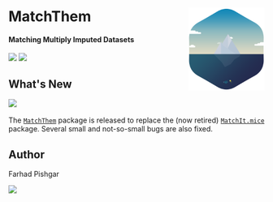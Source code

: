 # MatchThem <img src="man/figure/logo.png" align="right" width="150" />

<!-- badges: start -->
#### Matching Multiply Imputed Datasets
<!-- badges: end -->

[![](https://img.shields.io/badge/CRAN%20version-0.8.0-orange.svg?color=informational&style=for-the-badge)](https://cran.r-project.org/package=MatchThem)
[![](https://img.shields.io/badge/github%20version-0.8.0-orange.svg?color=informational&style=for-the-badge)](https://github.com/FarhadPishgar/MatchThem)

## What's New

![](https://img.shields.io/badge/version-0.8.0-orange.svg?color=informational&style=for-the-badge)

The [`MatchThem`](https://cran.r-project.org/package=MatchThem) package is released to replace the (now retired) [`MatchIt.mice`](https://cran.r-project.org/package=MatchIt.mice) package. Several small and not-so-small bugs are also fixed.

## Author
Farhad Pishgar

[![](https://img.shields.io/twitter/follow/FarhadPishgar.svg?color=informational&style=for-the-badge)](https://twitter.com/FarhadPishgar)
